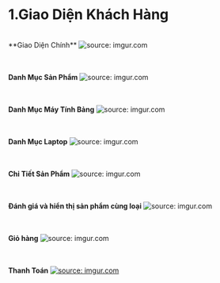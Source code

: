 
# 1.Giao Diện Khách Hàng
<br>
**Giao Diện Chính**
<img src="https://i.imgur.com/9NRLRBC.png" title="source: imgur.com"/>


<br/><br/>
**Danh Mục Sản Phẩm**
<img src="https://i.imgur.com/UhYbgmQ.png" title="source: imgur.com" />

<br/><br/>
**Danh Mục Máy Tính Bảng**
<img src="https://i.imgur.com/kgNTJUD.png" title="source: imgur.com" />

<br/><br/>
**Danh Mục Laptop**
<img src="https://i.imgur.com/oMPfHYo.png" title="source: imgur.com" />

<br/><br/>
**Chi Tiết Sản Phẩm**
<img src="https://i.imgur.com/teCnT4q.png" title="source: imgur.com" />

<br/><br/>
**Đánh giá và hiển thị sản phẩm cùng loại**
<img src="https://i.imgur.com/9NRLRBC.png?1" title="source: imgur.com" />

<br/><br/>
**Giỏ hàng**
<img src="https://i.imgur.com/bYygvXm.png" title="source: imgur.com" />



<br/><br/>
**Thanh Toán**
<a href="https://imgur.com/Wz733C3"><img src="https://i.imgur.com/Wz733C3.png" title="source: imgur.com" /></a>
